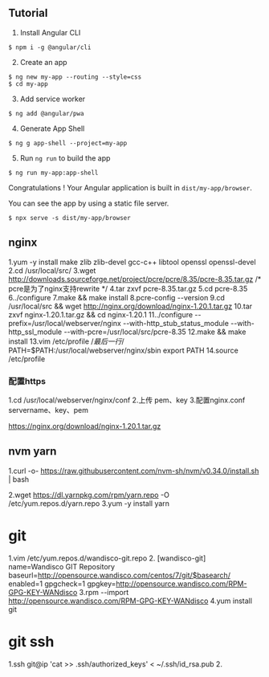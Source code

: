 ## Tutorial

1. Install Angular CLI

```shell
$ npm i -g @angular/cli
```

2. Create an app

```shell
$ ng new my-app --routing --style=css
$ cd my-app
```

3. Add service worker

```shell
$ ng add @angular/pwa
```

4. Generate App Shell

```shell
$ ng g app-shell --project=my-app
```

5. Run `ng run` to build the app

```shell
$ ng run my-app:app-shell
```

Congratulations ! Your Angular application is built in `dist/my-app/browser`.

You can see the app by using a static file server.

```
$ npx serve -s dist/my-app/browser
```
## nginx
1.yum -y install make zlib zlib-devel gcc-c++ libtool  openssl openssl-devel
2.cd /usr/local/src/
3.wget http://downloads.sourceforge.net/project/pcre/pcre/8.35/pcre-8.35.tar.gz   /* pcre是为了nginx支持rewrite */
4.tar zxvf pcre-8.35.tar.gz
5.cd pcre-8.35
6../configure
7.make && make install
8.pcre-config --version
9.cd /usr/local/src && wget http://nginx.org/download/nginx-1.20.1.tar.gz
10.tar zxvf nginx-1.20.1.tar.gz && cd nginx-1.20.1
11../configure --prefix=/usr/local/webserver/nginx --with-http_stub_status_module --with-http_ssl_module --with-pcre=/usr/local/src/pcre-8.35
12.make && make install
13.vim /etc/profile
   /*最后一行*/
   PATH=$PATH:/usr/local/webserver/nginx/sbin
   export PATH
14.source /etc/profile

### 配置https
1.cd /usr/local/webserver/nginx/conf
2.上传 pem、key
3.配置nginx.conf
  servername、key、pem

https://nginx.org/download/nginx-1.20.1.tar.gz

## nvm yarn
1.curl -o- https://raw.githubusercontent.com/nvm-sh/nvm/v0.34.0/install.sh | bash

2.wget https://dl.yarnpkg.com/rpm/yarn.repo -O /etc/yum.repos.d/yarn.repo
3.yum -y install yarn

# git
1.vim /etc/yum.repos.d/wandisco-git.repo
2.
[wandisco-git]
name=Wandisco GIT Repository
baseurl=http://opensource.wandisco.com/centos/7/git/$basearch/
enabled=1
gpgcheck=1
gpgkey=http://opensource.wandisco.com/RPM-GPG-KEY-WANdisco
3.rpm --import http://opensource.wandisco.com/RPM-GPG-KEY-WANdisco
4.yum install git

# git ssh
 1.ssh git@ip 'cat >> .ssh/authorized_keys' < ~/.ssh/id_rsa.pub
 2.